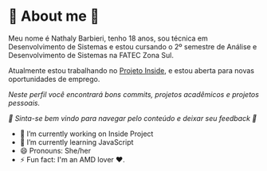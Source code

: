 # 🌸 About me 🌸

Meu nome é Nathaly Barbieri, tenho 18 anos, sou técnica em Desenvolvimento de Sistemas e estou cursando o 2º semestre de Análise e Desenvolvimento de Sistemas na FATEC Zona Sul.

Atualmente estou trabalhando no [Projeto Inside](https://projinside.github.io/KnowInside/), e estou aberta para novas oportunidades de emprego.

_Neste perfil você encontrará bons commits, projetos acadêmicos e projetos pessoais._

_🦋 Sinta-se bem vindo para navegar pelo conteúdo e deixar seu feedback 🦋_

- 🔭 I’m currently working on Inside Project
- 🌱 I’m currently learning JavaScript
- 😄 Pronouns: She/her
- ⚡ Fun fact: I'm an AMD lover ❤.


